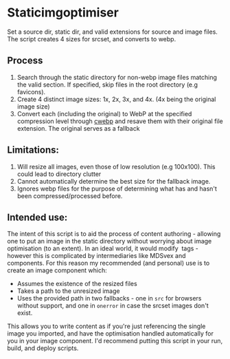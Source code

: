 # Staticimgoptimiser
Set a source dir, static dir, and valid extensions for source and image files. The script creates 4 sizes for srcset, and converts to webp.

## Process

1. Search through the static directory for non-webp image files matching the valid section. If specified, skip files in the root directory (e.g favicons). 
2. Create 4 distinct image sizes: 1x, 2x, 3x, and 4x. (4x being the original image size)
3. Convert each (including the original) to WebP at the specified compression level through [cwebp](https://developers.google.com/speed/webp/docs/cwebp) and resave them with their original file extension. The original serves as a fallback

## Limitations:

1. Will resize all images, even those of low resolution (e.g 100x100). This could lead to directory clutter
2. Cannot automatically determine the best size for the fallback image.
4. Ignores webp files for the purpose of determining what has and hasn't been compressed/processed before.

## Intended use: 

The intent of this script is to aid the process of content authoring - allowing one to put an image in the static directory without worrying about image optimisation (to an extent). In an ideal world, it would modify <img> tags - however this is complicated by intermediaries like MDSvex and components. For this reason my recommended (and personal) use is to create an image component which:
- Assumes the existence of the resized files
- Takes a path to the unresized image
- Uses the provided path in two fallbacks - one in `src` for browsers without support, and one in `onerror` in case the srcset images don't exist.

This allows you to write content as if you're just referencing the single image you imported, and have the optimisation handled automatically for you in your image component. I'd recommend putting this script in your run, build, and deploy scripts.



